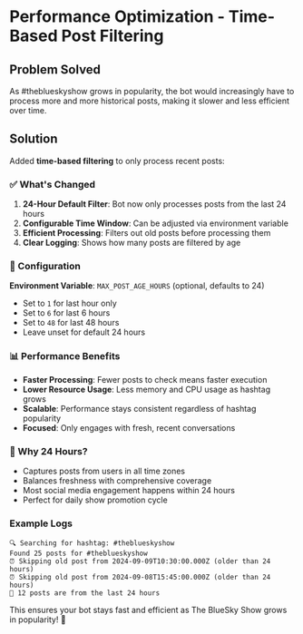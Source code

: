 # Performance Optimization - Time-Based Post Filtering

## Problem Solved

As #theblueskyshow grows in popularity, the bot would increasingly have to process more and more historical posts, making it slower and less efficient over time.

## Solution

Added **time-based filtering** to only process recent posts:

### ✅ What's Changed

1. **24-Hour Default Filter**: Bot now only processes posts from the last 24 hours
2. **Configurable Time Window**: Can be adjusted via environment variable
3. **Efficient Processing**: Filters out old posts before processing them
4. **Clear Logging**: Shows how many posts are filtered by age

### 🔧 Configuration

**Environment Variable**: `MAX_POST_AGE_HOURS` (optional, defaults to 24)

- Set to `1` for last hour only
- Set to `6` for last 6 hours  
- Set to `48` for last 48 hours
- Leave unset for default 24 hours

### 📊 Performance Benefits

- **Faster Processing**: Fewer posts to check means faster execution
- **Lower Resource Usage**: Less memory and CPU usage as hashtag grows
- **Scalable**: Performance stays consistent regardless of hashtag popularity
- **Focused**: Only engages with fresh, recent conversations

### 🎯 Why 24 Hours?

- Captures posts from users in all time zones
- Balances freshness with comprehensive coverage
- Most social media engagement happens within 24 hours
- Perfect for daily show promotion cycle

### Example Logs

```
🔍 Searching for hashtag: #theblueskyshow
Found 25 posts for #theblueskyshow
⏰ Skipping old post from 2024-09-09T10:30:00.000Z (older than 24 hours)
⏰ Skipping old post from 2024-09-08T15:45:00.000Z (older than 24 hours)
📅 12 posts are from the last 24 hours
```

This ensures your bot stays fast and efficient as The BlueSky Show grows in popularity! 🚀
